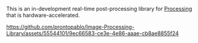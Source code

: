 This is an in-development real-time post-processing library for [Processing](https://processing.org/) that is hardware-accelerated.

https://github.com/prontopablo/Image-Processing-Library/assets/55544101/9ec66583-ce3e-4e86-aaae-cb8ae8855f24

